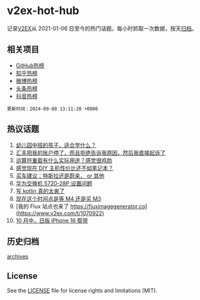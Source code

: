 # v2ex-hot-hub

 记录[V2EX](https://www.v2ex.com/)从 2021-01-06 日至今的热门话题。每小时抓取一次数据，按天[归档](archives)。
 
 ## 相关项目

- [GitHub热榜](https://github.com/lonnyzhang423/github-hot-hub)
- [知乎热榜](https://github.com/lonnyzhang423/zhihu-hot-hub)
- [微博热榜](https://github.com/lonnyzhang423/weibo-hot-hub)
- [头条热榜](https://github.com/lonnyzhang423/toutiao-hot-hub)
- [抖音热榜](https://github.com/lonnyzhang423/douyin-hot-hub)


 `更新时间：2024-09-08 13:11:20 +0800`

## 热议话题

1. [幼儿园中班的孩子，适合学什么？](https://www.v2ex.com/t/1071041)
1. [汇丰把我的账户停了，而且拒绝告诉我原因，然后我直接起诉了](https://www.v2ex.com/t/1071049)
1. [运算符重载有什么实际用途？感觉很鸡肋](https://www.v2ex.com/t/1070965)
1. [感觉现在 DIY 主机性价比还不如笔记本？](https://www.v2ex.com/t/1070930)
1. [买车建议：特斯拉还是蔚来， or 其他](https://www.v2ex.com/t/1070983)
1. [华为交换机 5720-28P 设置问题](https://www.v2ex.com/t/1071047)
1. [写 kotlin 真的太爽了](https://www.v2ex.com/t/1070989)
1. [现在这个时间点是等 M4 还是买 M3](https://www.v2ex.com/t/1070964)
1. [我的 Flux 站点也来了 https://fluximagegenerator.co](https://www.v2ex.com/t/1070922)
1. [10 月中，日版 iPhone 16 帮带](https://www.v2ex.com/t/1070946)

## 历史归档

[archives](archives)

## License

See the [LICENSE](LICENSE) file for license rights and limitations (MIT).
